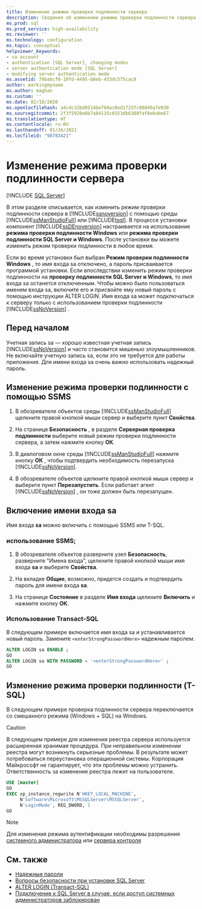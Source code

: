 ```yaml
---
title: Изменение режима проверки подлинности сервера
description: Сведения об изменении режима проверки подлинности сервера в SQL Server. Для этого вы можете использовать SQL Server Management Studio или Transact-SQL.
ms.prod: sql
ms.prod_service: high-availability
ms.reviewer: ''
ms.technology: configuration
ms.topic: conceptual
helpviewer_keywords:
- sa account
- authentication [SQL Server], changing modes
- server authentication mode [SQL Server]
- modifying server authentication mode
ms.assetid: 79babcf8-19fd-4495-b8eb-453dc575cac0
author: markingmyname
ms.author: maghan
ms.custom: ''
ms.date: 02/18/2020
ms.openlocfilehash: a4cdc32bd0514be768ac8ed1723fc88840a7e930
ms.sourcegitcommit: 2f3f5920e0b7a84135c6553db6388faf8e0abe67
ms.translationtype: HT
ms.contentlocale: ru-RU
ms.lasthandoff: 01/26/2021
ms.locfileid: "98783421"
---
```

# <a name="change-server-authentication-mode"></a>Изменение режима проверки подлинности сервера

[!INCLUDE [SQL Server](../../includes/applies-to-version/sqlserver.md)]

В этом разделе описывается, как изменить режим проверки подлинности сервера в [!INCLUDE[ssnoversion](../../includes/ssnoversion-md.md)] с помощью среды [!INCLUDE[ssManStudioFull](../../includes/ssmanstudiofull-md.md)] или [!INCLUDE[tsql](../../includes/tsql-md.md)]. В процессе установки компонент [!INCLUDE[ssDEnoversion](../../includes/ssdenoversion-md.md)] настраивается на использование **режима проверки подлинности Windows** или **режима проверки подлинности SQL Server и Windows**. После установки вы можете изменить режим проверки подлинности в любое время.

Если во время установки был выбран **Режим проверки подлинности Windows** , то имя входа sa отключено, а пароль присваивается программой установки. Если впоследствии изменить режим проверки подлинности на **проверку подлинности SQL Server и Windows**, то имя входа sa останется отключенным. Чтобы можно было пользоваться именем входа sa, включите его и присвойте ему новый пароль с помощью инструкции ALTER LOGIN. Имя входа sa может подключаться к серверу только с использованием проверки подлинности [!INCLUDE[ssNoVersion](../../includes/ssnoversion-md.md)] .

## <a name="before-you-begin"></a>Перед началом

Учетная запись sa — хорошо известная учетная запись [!INCLUDE[ssNoVersion](../../includes/ssnoversion-md.md)] и часто становится мишенью злоумышленников. Не включайте учетную запись sa, если это не требуется для работы приложения. Для имени входа sa очень важно использовать надежный пароль.

## <a name="change-authentication-mode-with-ssms"></a>Изменение режима проверки подлинности с помощью SSMS

1. В обозревателе объектов среды [!INCLUDE[ssManStudioFull](../../includes/ssmanstudiofull-md.md)] щелкните правой кнопкой мыши сервер и выберите пункт **Свойства**.

2. На странице **Безопасность** , в разделе **Серверная проверка подлинности** выберите новый режим проверки подлинности сервера, а затем нажмите кнопку **ОК**.

3. В диалоговом окне среды [!INCLUDE[ssManStudioFull](../../includes/ssmanstudiofull-md.md)] нажмите кнопку **ОК** , чтобы подтвердить необходимость перезапуска [!INCLUDE[ssNoVersion](../../includes/ssnoversion-md.md)].

4. В обозревателе объектов щелкните правой кнопкой мыши сервер и выберите пункт **Перезапустить**. Если работает агент [!INCLUDE[ssNoVersion](../../includes/ssnoversion-md.md)] , он тоже должен быть перезапущен.

## <a name="enable-sa-login"></a>Включение имени входа sa

Имя входа **sa** можно включить с помощью SSMS или T-SQL.

### <a name="use-ssms"></a>использование SSMS;

1. В обозревателе объектов разверните узел **Безопасность**, разверните "Имена входа", щелкните правой кнопкой мыши имя входа **sa** и выберите **Свойства**.

2. На вкладке **Общие**, возможно, придется создать и подтвердить пароль для имени входа **sa**.

3. На странице **Состояние** в разделе **Имя входа** щелкните **Включить** и нажмите кнопку **ОК**.

### <a name="using-transact-sql"></a>Использование Transact-SQL

В следующем примере включается имя входа sa и устанавливается новый пароль. Замените `<enterStrongPasswordHere>` надежным паролем.

```sql  
ALTER LOGIN sa ENABLE ;  
GO  
ALTER LOGIN sa WITH PASSWORD = '<enterStrongPasswordHere>' ;  
GO  
```

## <a name="change-authentication-mode-t-sql"></a>Изменение режима проверки подлинности (T-SQL)

В следующем примере проверка подлинности сервера переключается со смешанного режима (Windows + SQL) на Windows.

> [!CAUTION]
> В следующем примере для изменения реестра сервера используется расширенная хранимая процедура. При неправильном изменении реестра могут возникнуть серьезные проблемы. В результате может потребоваться переустановка операционной системы. Корпорация Майкрософт не гарантирует, что эти проблемы можно устранить. Ответственность за изменение реестра лежит на пользователе.

```sql
USE [master]
GO
EXEC xp_instance_regwrite N'HKEY_LOCAL_MACHINE', 
     N'Software\Microsoft\MSSQLServer\MSSQLServer',
     N'LoginMode', REG_DWORD, 1
GO
```

> [!Note]
> Для изменения режима аутентификации необходимы разрешения [системного администратора](../../relational-databases/security/authentication-access/server-level-roles.md#fixed-server-level-roles) или [сервера контроля](../../relational-databases/security/permissions-database-engine.md)

## <a name="see-also"></a>См. также

- [Надежные пароли](../../relational-databases/security/strong-passwords.md)
- [Вопросы безопасности при установке SQL Server](../../sql-server/install/security-considerations-for-a-sql-server-installation.md)
- [ALTER LOGIN &#40;Transact-SQL&#41;](../../t-sql/statements/alter-login-transact-sql.md)
- [Подключение к SQL Server в случае, если доступ системных администраторов заблокирован](../../database-engine/configure-windows/connect-to-sql-server-when-system-administrators-are-locked-out.md)
